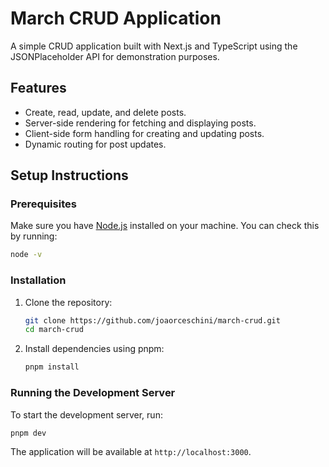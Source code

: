# March CRUD Application

A simple CRUD application built with Next.js and TypeScript using the JSONPlaceholder API for demonstration purposes.

## Features

- Create, read, update, and delete posts.
- Server-side rendering for fetching and displaying posts.
- Client-side form handling for creating and updating posts.
- Dynamic routing for post updates.

## Setup Instructions

### Prerequisites

Make sure you have [Node.js](https://nodejs.org/) installed on your machine. You can check this by running:

```bash
node -v
```

### Installation

1. Clone the repository:

   ```bash
   git clone https://github.com/joaorceschini/march-crud.git
   cd march-crud
   ```

2. Install dependencies using pnpm:

   ```bash
   pnpm install
   ```

### Running the Development Server

To start the development server, run:

```bash
pnpm dev
```

The application will be available at `http://localhost:3000`.
